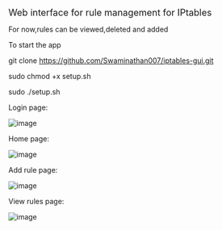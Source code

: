 <font size="4">Web interface for rule management for IPtables</font>

For now,rules can be viewed,deleted and added

To start the app

git clone https://github.com/Swaminathan007/iptables-gui.git

sudo chmod +x setup.sh

sudo ./setup.sh

Login page:

![image](https://github.com/user-attachments/assets/e35ac364-6343-4cd1-a3f8-ac1bdf402a00)

Home page:

![image](https://github.com/user-attachments/assets/d3478c42-c8c0-4403-8525-5d8677cd30cf)

Add rule page:

![image](https://github.com/user-attachments/assets/5c65e2d1-383c-4240-8704-69288a1acc1d)

View rules page:

![image](https://github.com/user-attachments/assets/1082c675-0d66-403b-a3c2-8fb543074a0b)
